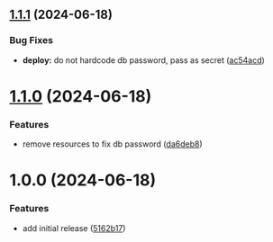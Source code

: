 ## [1.1.1](https://github.com/lemiliomoreno/ecs-apix-terraform-hands-on/compare/v1.1.0...v1.1.1) (2024-06-18)


### Bug Fixes

* **deploy:** do not hardcode db password, pass as secret ([ac54acd](https://github.com/lemiliomoreno/ecs-apix-terraform-hands-on/commit/ac54acd129d3c320f0fe27186de5752eef383a35))

# [1.1.0](https://github.com/lemiliomoreno/ecs-apix-terraform-hands-on/compare/v1.0.0...v1.1.0) (2024-06-18)


### Features

* remove resources to fix db password ([da6deb8](https://github.com/lemiliomoreno/ecs-apix-terraform-hands-on/commit/da6deb80ff105178bbb3caea57eef5ca8a7a5bae))

# 1.0.0 (2024-06-18)


### Features

* add initial release ([5162b17](https://github.com/lemiliomoreno/ecs-apix-terraform-hands-on/commit/5162b17b37150c11d918e5b2ee48648ad7435e86))
